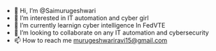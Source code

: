 - 👋 Hi, I’m @Saimurugeshwari
- 👀 I’m interested in IT automation and cyber girl 
- 🌱 I’m currently learnign cyber intelligence In FedVTE 
- 💞️ I’m looking to collaborate on any IT automation and cybersecurity
- 📫 How to reach me murugeshwariravi15@gmail.com 

<!---
Saimurugeshwari/Saimurugeshwari is a ✨ special ✨ repository because its `README.md` (this file) appears on your GitHub profile.
You can click the Preview link to take a look at your changes.
--->
